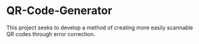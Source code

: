 # QR-Code-Generator
This project seeks to develop a method of creating more easily scannable QR codes through error correction.
